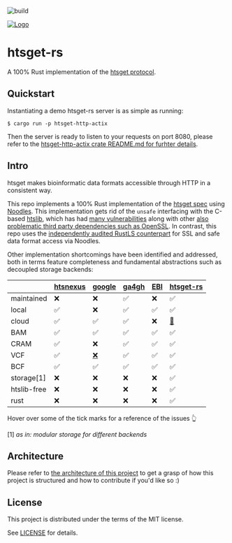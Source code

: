 ![build](https://github.com/umccr/htsget-rs/actions/workflows/action.yml/badge.svg)

[![Logo](https://www.ga4gh.org/wp-content/themes/ga4gh-theme/gfx/GA-logo-horizontal-tag-RGB.svg)](https://ga4gh.org)

# htsget-rs

A 100% Rust implementation of the [htsget protocol][htsget-spec].

## Quickstart

Instantiating a demo htsget-rs server is as simple as running:

```
$ cargo run -p htsget-http-actix
```

Then the server is ready to listen to your requests on port 8080, please refer to the [htsget-http-actix crate README.md for furhter details][htsget-http-actix-readme].

## Intro

htsget makes bioinformatic data formats accessible through HTTP in a consistent way.

This repo implements a 100% Rust implementation of the [htsget spec][htsget-spec] using [Noodles][noodles]. This implementation gets rid of the `unsafe` interfacing with the C-based [htslib](https://github.com/samtools/htslib), which has had [many vulnerabilities](https://github.com/samtools/htslib/pulls?q=oss-fuzz) along with other [also problematic third party dependencies such as OpenSSL](https://www.openssl.org/news/vulnerabilities.html). In contrast, this repo uses the [independently audited RustLS counterpart](http://jbp.io/2020/06/14/rustls-audit.html) for SSL and safe data format access via Noodles.

Other implementation shortcomings have been identified and addressed, both in terms feature completeness and fundamental abstractions such as decoupled storage backends:

|          	| [htsnexus][dnanexus] 	| [google][google-htsget] | [ga4gh][ga4gh-ref] | [EBI][ebi-htsget] | [htsget-rs][htsget-rs]
|---	    	  |---	    | ---    |  ---	 |  ---	  | ---	   |
| maintained  | ❌ 	   | ❌ 	    | ✅	 	 |   ❌    |  ✅	  |
| local       | ✅	     | ❌ 	    | ✅	   |  ✅	    | ✅  |
| cloud       | ✅      | ✅ 	    | ✅   |  	 ❌  	|   [🚧 ][aws-fixing] |
| BAM         | ✅	     | ✅ 	    | ✅   |  	 ✅  |   ✅  |
| CRAM        | ✅	     | ❌ 	    | ✅ 	|  	  ✅ |   ✅  |
| VCF         | ✅	     | [❌][google-novcf]  | ✅   |  ✅      |  ✅   |
| BCF         | ✅	     | ✅  	     | ✅   |   ✅   |   ✅   |
| storage[1]    | ❌      | ❌  	     | ❌    |    ❌     |   ✅  |
| htslib-free | ❌      | ❌         |  ❌ |  ❌      |   ✅  |
| rust | ❌      | ❌         |  ❌ |  ❌      |   ✅  |

Hover over some of the tick marks for a reference of the issues 👆

[1] *as in: modular storage for different backends*

[ebi-htsget]: https://github.com/andrewyatz/basic-htsget
[htsget-rs]: https://github.com/umccr/htsget-rs
[dnanexus]: https://github.com/dnanexus-rnd/htsnexus
[google-htsget]: https://github.com/googlegenomics/htsget
[google-novcf]: https://github.com/googlegenomics/htsget/issues/34
[ga4gh-ref]: https://github.com/ga4gh/htsget-refserver
[aws-fixing]: https://github.com/umccr/htsget-rs/issues/47

## Architecture

Please refer to [the architecture of this project](ARCHITECTURE.md) to get a grasp of how this project is structured and how to contribute if you'd like so :)

## License

This project is distributed under the terms of the MIT license.

See [LICENSE](LICENSE) for details.

[htsget-spec]: https://samtools.github.io/hts-specs/htsget.html
[noodles]: https://github.com/zaeleus/noodles
[htsget-http-actix-readme]: https://github.com/umccr/htsget-rs/blob/main/htsget-http-actix/README.md
